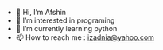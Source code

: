 - 👋 Hi, I’m Afshin
- 👀 I’m interested in programing
- 🌱 I’m currently learning python
- 📫 How to reach me : izadnia@yahoo.com

<!---
izadnia/izadnia is a ✨ special ✨ repository because its `README.md` (this file) appears on your GitHub profile.
You can click the Preview link to take a look at your changes.
--->
